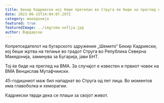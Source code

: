 ```yaml
---
title: Бекир Кадриески кој беше претепан во Струга ќе биде на преглед во ВМА Софија
date: 2023-06-15T14:04:07.297Z
category: македонија
featured: true
featuredImage: ../img/vma-sofija.jpg
author: Вардарски
---
```

Копретседателот на бугарското здружение „Шемето“ Бекир Кадриески, кој беше жртва на тепање во градот Струга во Република Северна Македонија, заминува за Бугарија, јави БНТ.

Тој ќе биде на преглед на ВМА. За случајот е известен и првиот човек на ВМА Венцислав Мутафчииски.

45-годишниот маж бил нападнат во Струга од пет лица. Во моментов има главоболка и хеморагии.

Кадриески тврди дека се плаши за својот живот.